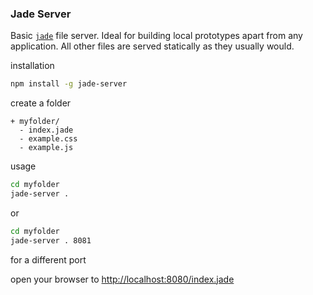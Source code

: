 ### Jade Server
Basic [`jade`](http://jade-lang.com) file server. Ideal for building local prototypes apart from any application. All other files are served statically as they usually would.

installation
``` sh
npm install -g jade-server
```

create a folder

    + myfolder/
      - index.jade
      - example.css
      - example.js

usage
``` sh
cd myfolder
jade-server .
```

or
``` sh
cd myfolder
jade-server . 8081
```

for a different port

open your browser to [http://localhost:8080/index.jade](http://localhost:8080/index.jade)
